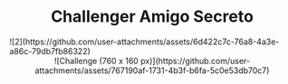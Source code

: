<h1 align="center">Challenger Amigo Secreto</h1> 
![2](https://github.com/user-attachments/assets/6d422c7c-76a8-4a3e-a86c-79db7fb86322)

<div align="center">
![Challenge (760 x 160 px)](https://github.com/user-attachments/assets/767190af-1731-4b3f-b6fa-5c0e53db70c7)

</div>
